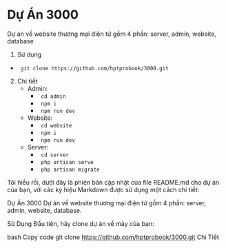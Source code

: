 # Dự Án 3000
Dự án về website thương mại điện tử gồm 4 phần: server, admin, website, database
1. Sử dụng
  -  `` git clone https://github.com/hptprobook/3000.git``
2. Chi tiết
     * Admin:
       - `` cd admin``
       - `` npm i``
       - `` npm run dev``
     * Website:
       - `` cd website``
       - `` npm i``
       - `` npm run dev``
     * Server:
       - `` cd server``
       - `` php artisan serve``
       - `` php artisan migrate``

Tôi hiểu rồi, dưới đây là phiên bản cập nhật của file README.md cho dự án của bạn, với các ký hiệu Markdown được sử dụng một cách chi tiết:

Dự Án 3000
Dự án về website thương mại điện tử gồm 4 phần: server, admin, website, database.

Sử Dụng
Đầu tiên, hãy clone dự án về máy của bạn:

bash
Copy code
git clone https://github.com/hptprobook/3000.git
Chi Tiết
